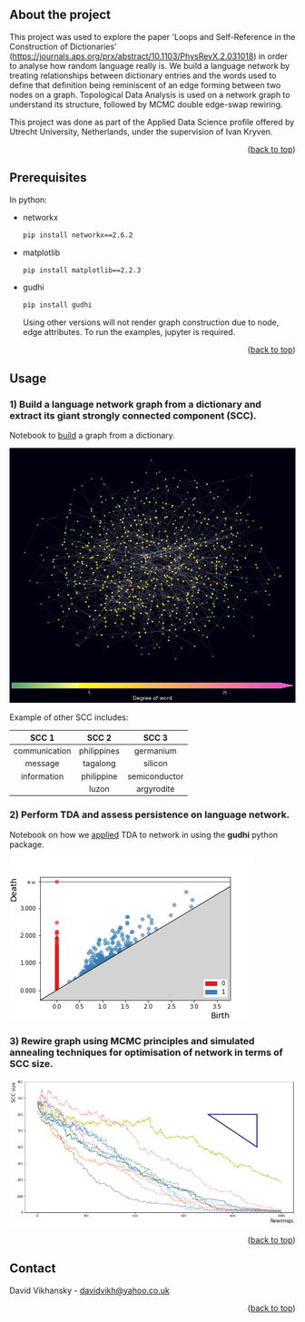 ## About the project

This project was used to explore the paper 'Loops and Self-Reference in the Construction of Dictionaries' (https://journals.aps.org/prx/abstract/10.1103/PhysRevX.2.031018) in order to analyse how random language really is. We build a language network by treating relationships between dictionary entries and the words used to define that definition being reminiscent of an edge forming between two nodes on a graph. Topological Data Analysis is used on a network graph to understand its structure, followed by MCMC double edge-swap rewiring.

This project was done as part of the Applied Data Science profile offered by Utrecht University, Netherlands, under the supervision of Ivan Kryven.

<p align="right">(<a href="#top">back to top</a>)</p>



## Prerequisites

In python:
* networkx
  ```sh
  pip install networkx==2.6.2
  ```
* matplotlib
  ```sh
  pip install matplotlib==2.2.3
  ```
* gudhi
  ```sh
  pip install gudhi
  ```
  
  Using other versions will not render graph construction due to node, edge attributes. To run the examples, jupyter is required.

<p align="right">(<a href="#top">back to top</a>)</p>



## Usage

### 1) Build a language network graph from a dictionary and extract its giant strongly connected component (SCC).

Notebook to [build][build-graph] a graph from a dictionary.

  [build-graph]:    https://github.com/vichansky/david-vichansky/blob/master/Language%20networks/graph-persistence.ipynb

<!-- ![Dictionary_graph](images/dictionary-graph.png) -->
<img src="images/dictionary-graph.png" alt="Logo" width="600">

Example of other SCC includes:

| SCC 1 | SCC 2 | SCC 3 |
| :------------: | :-------------: | :-------------: |
| communication | philippines | germanium |
| message | tagalong | silicon |
| information | philippine | semiconductor |
|  | luzon | argyrodite |


### 2) Perform TDA and assess persistence on language network.

Notebook on how we [applied][tda] TDA to network in using the **gudhi** python package.

[tda]:    https://github.com/vichansky/david-vichansky/blob/master/Language%20networks/graph-persistence.ipynb

![Persistence_diagram](images/persistence-diagram.png)


### 3) Rewire graph using MCMC principles and simulated annealing techniques for optimisation of network in terms of SCC size.

<!-- ![Language_rewiring](images/language-rewiring.png) -->
<img src="images/language-rewiring.png" alt="Logo" width="600">



<p align="right">(<a href="#top">back to top</a>)</p>



## Contact

David Vikhansky - davidvikh@yahoo.co.uk



<p align="right">(<a href="#top">back to top</a>)</p>
